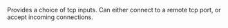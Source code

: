 Provides a choice of tcp inputs. Can either connect to a remote tcp port, or accept incoming connections.
